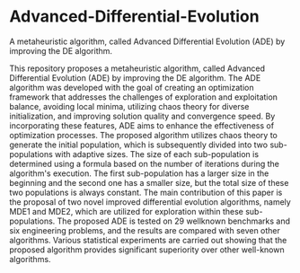 # Advanced-Differential-Evolution
A metaheuristic algorithm, called Advanced Differential Evolution (ADE) by improving the DE algorithm.

This repository proposes a metaheuristic algorithm, called Advanced Differential Evolution (ADE) by improving the DE algorithm. The ADE algorithm was developed with the goal of creating an optimization framework that addresses the challenges of exploration and exploitation balance, avoiding local minima, utilizing chaos theory for diverse initialization, and improving solution quality and convergence speed. By incorporating these features, ADE aims to enhance the effectiveness of optimization processes. The proposed algorithm utilizes chaos theory to generate the initial population, which is subsequently divided into two sub-populations with adaptive sizes. The size of each sub-population is determined using a formula based on the number of iterations during the algorithm's execution. The first sub-population has a larger size in the beginning and the second one has a smaller size, but the total size of these two populations is always constant. The main contribution of this paper is the proposal of two novel improved differential evolution algorithms, namely MDE1 and MDE2, which are utilized for exploration within these sub-populations. The proposed ADE is tested on 29 wellknown benchmarks and six engineering problems, and the results are compared with seven other algorithms. Various statistical experiments are carried out showing that the proposed algorithm provides significant superiority over other well-known algorithms. 
